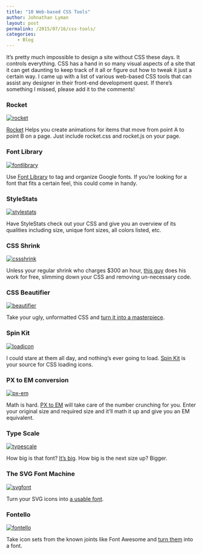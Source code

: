 ```yaml
---
title: "10 Web-based CSS Tools"
author: Johnathan Lyman
layout: post
permalink: /2015/07/16/css-tools/
categories:
    - Blog
---
```


It’s pretty much impossible to design a site without CSS these days. It controls everything. CSS has a hand in so many visual aspects of a site that it can get daunting to keep track of it all or figure out how to tweak it just a certain way. I came up with a list of various web-based CSS tools that can assist any designer in their front-end development quest. If there’s something I missed, please add it to the comments!

### Rocket
[![rocket](https://i1.wp.com/johnathanlyman.com/wp-content/uploads/2015/07/rocket-1024x649.png?resize=882%2C559)](https://i2.wp.com/johnathanlyman.com/wp-content/uploads/2015/07/rocket.png)

[Rocket](http://minimamente.com/example/rocket/) Helps you create animations for items that move from point A to point B on a page. Just include rocket.css and rocket.js on your page.

### Font Library
[![fontlibrary](https://i2.wp.com/johnathanlyman.com/wp-content/uploads/2015/07/fontlibrary-1024x649.png?resize=882%2C559)](https://i1.wp.com/johnathanlyman.com/wp-content/uploads/2015/07/fontlibrary.png)

Use [Font Library](http://katydecorah.com/font-library/) to tag and organize Google fonts. If you’re looking for a font that fits a certain feel, this could come in handy.

### StyleStats
[![stylestats](https://i2.wp.com/johnathanlyman.com/wp-content/uploads/2015/07/stylestats-1024x649.png?resize=882%2C559)](https://i2.wp.com/johnathanlyman.com/wp-content/uploads/2015/07/stylestats.png)

Have StyleStats check out your CSS and give you an overview of its qualities including size, unique font sizes, all colors listed, etc.

### CSS Shrink
[![cssshrink](https://i1.wp.com/johnathanlyman.com/wp-content/uploads/2015/07/cssshrink-1024x649.png?resize=882%2C559)](https://i1.wp.com/johnathanlyman.com/wp-content/uploads/2015/07/cssshrink.png)

Unless your regular shrink who charges $300 an hour, [this guy](http://cssshrink.com) does his work for free, slimming down your CSS and removing un-necessary code.

### CSS Beautifier
[![beautifier](https://i1.wp.com/johnathanlyman.com/wp-content/uploads/2015/07/beautifier-1024x649.png?resize=882%2C559)](https://i1.wp.com/johnathanlyman.com/wp-content/uploads/2015/07/beautifier.png)

Take your ugly, unformatted CSS and [turn it into a masterpiece](http://html.fwpolice.com/css/).

### Spin Kit
[![loadicon](https://i1.wp.com/johnathanlyman.com/wp-content/uploads/2015/07/loadicon.gif?resize=882%2C495)](https://i1.wp.com/johnathanlyman.com/wp-content/uploads/2015/07/loadicon.gif)

I could stare at them all day, and nothing’s ever going to load. [Spin Kit](http://tobiasahlin.com/spinkit/) is your source for CSS loading icons.

### PX to EM conversion
[![px-em](https://i0.wp.com/johnathanlyman.com/wp-content/uploads/2015/07/px-em-1024x649.png?resize=882%2C559)](https://i0.wp.com/johnathanlyman.com/wp-content/uploads/2015/07/px-em.png)

Math is hard. [PX to EM](http://px-em.com/) will take care of the number crunching for you. Enter your original size and required size and it’ll math it up and give you an EM equivalent.

### Type Scale
[![typescale](https://i1.wp.com/johnathanlyman.com/wp-content/uploads/2015/07/typescale-1024x649.png?resize=882%2C559)](https://i2.wp.com/johnathanlyman.com/wp-content/uploads/2015/07/typescale.png)

How big is that font? [It’s big](http://type-scale.com). How big is the next size up? Bigger.

### The SVG Font Machine
[![svgfont](https://i1.wp.com/johnathanlyman.com/wp-content/uploads/2015/07/svgfont-1024x649.png?resize=882%2C559)](https://i1.wp.com/johnathanlyman.com/wp-content/uploads/2015/07/svgfont.png)

Turn your SVG icons into [a usable font](https://glyphter.com).

### Fontello
[![fontello](https://i0.wp.com/johnathanlyman.com/wp-content/uploads/2015/07/fontello-1024x649.png?resize=882%2C559)](https://i2.wp.com/johnathanlyman.com/wp-content/uploads/2015/07/fontello.png)

Take icon sets from the known joints like Font Awesome and [turn them](http://fontello.com) into a font.

&nbsp;

